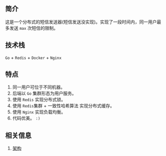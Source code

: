 ## 简介
这是一个分布式的短信发送器(短信发送没实现)。实现了一段时间内，同一用户最多发送 `max` 次短信的限制。

## 技术栈
`Go` + `Redis` + `Docker` + `Nginx`

## 特点
1. 同一用户可位于不同机器。
2. 后端以 `Go` 集群形态为用户服务。
3. 使用 `Redis` 实现分布式锁。
4. 使用 `Redis`集群  + 一致性哈希算法 实现分布式缓存。
5. 使用 `Nginx` 实现负载均衡。
6. 代码优美。  `:)`


## 相关信息
1. [架构](https://www.processon.com/view/link/5f64edc66376894e3278ceba)